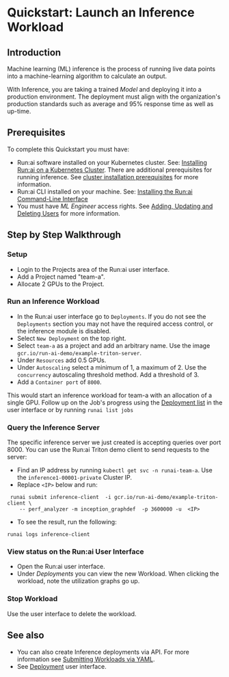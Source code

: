 # Quickstart: Launch an Inference Workload

## Introduction

Machine learning (ML) inference is the process of running live data points into a machine-learning algorithm to calculate an output.

With Inference, you are taking a trained *Model* and deploying it into a production environment. The deployment must align with the organization's production standards such as average and 95% response time as well as up-time.

## Prerequisites

To complete this Quickstart you must have:

* Run:ai software installed on your Kubernetes cluster. See: [Installing Run:ai on a Kubernetes Cluster](../../admin/runai-setup/installation-types.md). There are additional prerequisites for running inference. See [cluster installation prerequisites](../../admin/runai-setup/cluster-setup/cluster-prerequisites.md#inference) for more information.
* Run:ai CLI installed on your machine. See: [Installing the Run:ai Command-Line Interface](../../admin/researcher-setup/cli-install.md)
* You must have *ML Engineer* access rights. See [Adding, Updating and Deleting Users](../../admin/admin-ui-setup/admin-ui-users.md) for more information.

## Step by Step Walkthrough

### Setup

* Login to the Projects area of the Run:ai user interface.
* Add a Project named "team-a".
* Allocate 2 GPUs to the Project.

### Run an Inference Workload

* In the Run:ai user interface go to `Deployments`. If you do not see the `Deployments` section you may not have the required access control, or the inference module is disabled.
* Select `New Deployment` on the top right.
* Select `team-a` as a project and add an arbitrary name. Use the image `gcr.io/run-ai-demo/example-triton-server`.
* Under `Resources` add 0.5 GPUs.
* Under `Autoscaling` select a minimum of 1, a maximum of 2. Use the `concurrency` autoscaling threshold method. Add a threshold of 3.
* Add a `Container port` of `8000`.

This would start an inference workload for team-a with an allocation of a single GPU. Follow up on the Job's progress using the [Deployment list](../../admin/admin-ui-setup/deployments.md) in the user interface or by running `runai list jobs`

### Query the Inference Server

The specific inference server we just created is accepting queries over port 8000. You can use the Run:ai Triton demo client to send requests to the server:

* Find an IP address by running `kubectl get svc -n runai-team-a`. Use the `inference1-00001-private` Cluster IP.
* Replace `<IP>` below and run:

```
 runai submit inference-client  -i gcr.io/run-ai-demo/example-triton-client \
    -- perf_analyzer -m inception_graphdef  -p 3600000 -u  <IP>
```

* To see the result, run the following:

```
runai logs inference-client
```

### View status on the Run:ai User Interface

* Open the Run:ai user interface.
* Under *Deployments* you can view the new Workload. When clicking the workload, note the utilization graphs go up.

### Stop Workload

Use the user interface to delete the workload.

## See also

* You can also create Inference deployments via API. For more information see [Submitting Workloads via YAML](../../developer/cluster-api/submit-yaml.md).
* See [Deployment](../../admin/admin-ui-setup/deployments.md) user interface.
